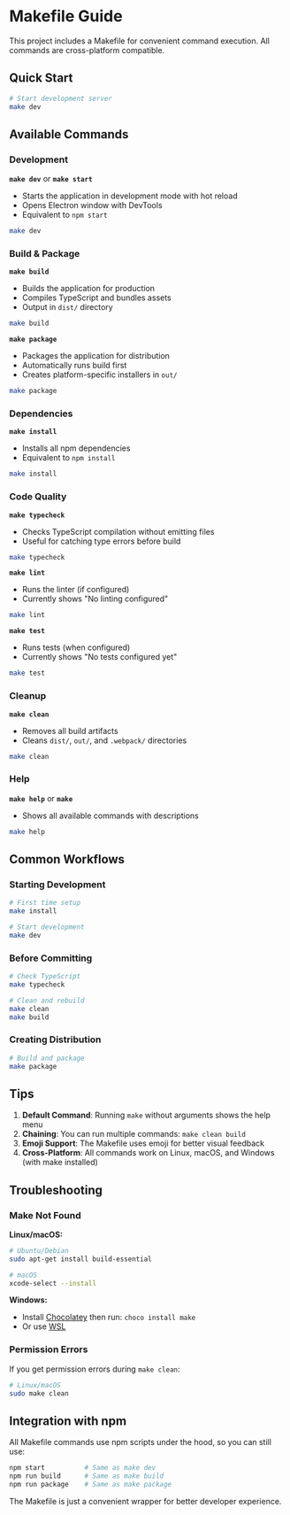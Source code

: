 # Makefile Guide

This project includes a Makefile for convenient command execution. All commands are cross-platform compatible.

## Quick Start

```bash
# Start development server
make dev
```

## Available Commands

### Development

**`make dev`** or **`make start`**
- Starts the application in development mode with hot reload
- Opens Electron window with DevTools
- Equivalent to `npm start`

```bash
make dev
```

### Build & Package

**`make build`**
- Builds the application for production
- Compiles TypeScript and bundles assets
- Output in `dist/` directory

```bash
make build
```

**`make package`**
- Packages the application for distribution
- Automatically runs build first
- Creates platform-specific installers in `out/`

```bash
make package
```

### Dependencies

**`make install`**
- Installs all npm dependencies
- Equivalent to `npm install`

```bash
make install
```

### Code Quality

**`make typecheck`**
- Checks TypeScript compilation without emitting files
- Useful for catching type errors before build

```bash
make typecheck
```

**`make lint`**
- Runs the linter (if configured)
- Currently shows "No linting configured"

```bash
make lint
```

**`make test`**
- Runs tests (when configured)
- Currently shows "No tests configured yet"

```bash
make test
```

### Cleanup

**`make clean`**
- Removes all build artifacts
- Cleans `dist/`, `out/`, and `.webpack/` directories

```bash
make clean
```

### Help

**`make help`** or **`make`**
- Shows all available commands with descriptions

```bash
make help
```

## Common Workflows

### Starting Development

```bash
# First time setup
make install

# Start development
make dev
```

### Before Committing

```bash
# Check TypeScript
make typecheck

# Clean and rebuild
make clean
make build
```

### Creating Distribution

```bash
# Build and package
make package
```

## Tips

1. **Default Command**: Running `make` without arguments shows the help menu
2. **Chaining**: You can run multiple commands: `make clean build`
3. **Emoji Support**: The Makefile uses emoji for better visual feedback
4. **Cross-Platform**: All commands work on Linux, macOS, and Windows (with make installed)

## Troubleshooting

### Make Not Found

**Linux/macOS:**
```bash
# Ubuntu/Debian
sudo apt-get install build-essential

# macOS
xcode-select --install
```

**Windows:**
- Install [Chocolatey](https://chocolatey.org/) then run: `choco install make`
- Or use [WSL](https://docs.microsoft.com/en-us/windows/wsl/)

### Permission Errors

If you get permission errors during `make clean`:

```bash
# Linux/macOS
sudo make clean
```

## Integration with npm

All Makefile commands use npm scripts under the hood, so you can still use:

```bash
npm start          # Same as make dev
npm run build      # Same as make build
npm run package    # Same as make package
```

The Makefile is just a convenient wrapper for better developer experience.
